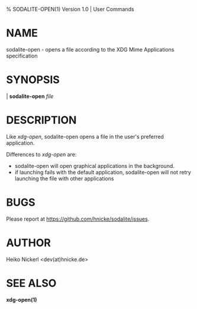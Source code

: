 % SODALITE-OPEN(1) Version 1.0 | User Commands

NAME
====
sodalite-open - opens a file according to the XDG Mime Applications specification

SYNOPSIS
========

| **sodalite-open** *file*

DESCRIPTION
===========

Like *xdg-open*, sodalite-open opens a file in the user's preferred application.

Differences to *xdg-open* are:

- sodalite-open will open graphical applications in the background.
- if launching fails with the default application, sodalite-open will not retry launching the file with other applications

BUGS
====

Please report at https://github.com/hnicke/sodalite/issues.

AUTHOR
======

Heiko Nickerl <dev(at)hnicke.de>

SEE ALSO
========

**xdg-open(1)**
